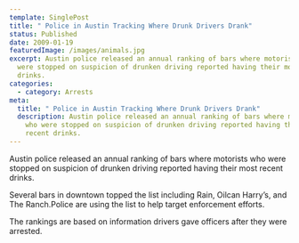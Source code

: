 ```yaml
---
template: SinglePost
title: " Police in Austin Tracking Where Drunk Drivers Drank"
status: Published
date: 2009-01-19
featuredImage: /images/animals.jpg
excerpt: Austin police released an annual ranking of bars where motorists who
  were stopped on suspicion of drunken driving reported having their most recent
  drinks.
categories:
  - category: Arrests
meta:
  title: " Police in Austin Tracking Where Drunk Drivers Drank"
  description: Austin police released an annual ranking of bars where motorists
    who were stopped on suspicion of drunken driving reported having their most
    recent drinks.
---
```

<!--StartFragment-->

Austin police released an annual ranking of bars where motorists who were stopped on suspicion of drunken driving reported having their most recent drinks.

Several bars in downtown topped the list including Rain, Oilcan Harry’s, and The Ranch.Police are using the list to help target enforcement efforts.

The rankings are based on information drivers gave officers after they were arrested.

<!--EndFragment-->